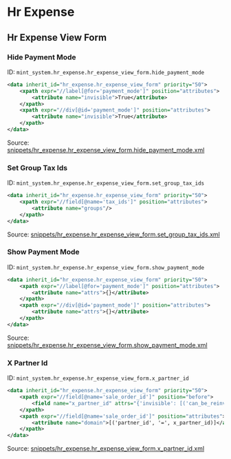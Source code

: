 # Hr Expense

## Hr Expense View Form

### Hide Payment Mode

ID: `mint_system.hr_expense.hr_expense_view_form.hide_payment_mode`

```xml
<data inherit_id="hr_expense.hr_expense_view_form" priority="50">
    <xpath expr="//label[@for='payment_mode']" position="attributes">
        <attribute name="invisible">True</attribute>
    </xpath>
    <xpath expr="//div[@id='payment_mode']" position="attributes">
        <attribute name="invisible">True</attribute>
    </xpath>
</data>

```
Source: [snippets/hr_expense.hr_expense_view_form.hide_payment_mode.xml](https://github.com/Mint-System/Odoo-Build/tree/main/snippets/hr_expense.hr_expense_view_form.hide_payment_mode.xml)

### Set Group Tax Ids

ID: `mint_system.hr_expense.hr_expense_view_form.set_group_tax_ids`

```xml
<data inherit_id="hr_expense.hr_expense_view_form" priority="50">
    <xpath expr="//field[@name='tax_ids']" position="attributes">
        <attribute name="groups"/>
    </xpath>
</data>

```
Source: [snippets/hr_expense.hr_expense_view_form.set_group_tax_ids.xml](https://github.com/Mint-System/Odoo-Build/tree/main/snippets/hr_expense.hr_expense_view_form.set_group_tax_ids.xml)

### Show Payment Mode

ID: `mint_system.hr_expense.hr_expense_view_form.show_payment_mode`

```xml
<data inherit_id="hr_expense.hr_expense_view_form" priority="50">
    <xpath expr="//label[@for='payment_mode']" position="attributes">
        <attribute name="attrs">{}</attribute>
    </xpath>
    <xpath expr="//div[@id='payment_mode']" position="attributes">
        <attribute name="attrs">{}</attribute>
    </xpath>
</data>

```
Source: [snippets/hr_expense.hr_expense_view_form.show_payment_mode.xml](https://github.com/Mint-System/Odoo-Build/tree/main/snippets/hr_expense.hr_expense_view_form.show_payment_mode.xml)

### X Partner Id

ID: `mint_system.hr_expense.hr_expense_view_form.x_partner_id`

```xml
<data inherit_id="hr_expense.hr_expense_view_form" priority="50">
    <xpath expr="//field[@name='sale_order_id']" position="before">
        <field name="x_partner_id" attrs="{'invisible': [('can_be_reinvoiced', '=', False)], 'readonly': [('sheet_is_editable', '=', False)]}" options="{'no_open': True, 'no_create': True, 'no_edit': True}" domain="[('is_company', '=', True)]"/>
    </xpath>
    <xpath expr="//field[@name='sale_order_id']" position="attributes">
        <attribute name="domain">[('partner_id', '=', x_partner_id)]</attribute>
    </xpath>
</data>

```
Source: [snippets/hr_expense.hr_expense_view_form.x_partner_id.xml](https://github.com/Mint-System/Odoo-Build/tree/main/snippets/hr_expense.hr_expense_view_form.x_partner_id.xml)

